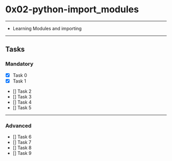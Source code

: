 # 0x02-python-import_modules

---
* Learning Modules and importing
---

## Tasks
### Mandatory
- [x] Task 0
- [x] Task 1
- [] Task 2
- [] Task 3
- [] Task 4
- [] Task 5
---
### Advanced
- [] Task 6
- [] Task 7
- [] Task 8
- [] Task 9

